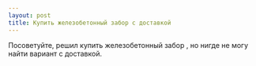 ```yaml
---
layout: post 
title: Купить железобетонный забор с доставкой 
--- 
```

Посоветуйте, решил купить железобетонный забор , но нигде не могу найти вариант с доставкой.